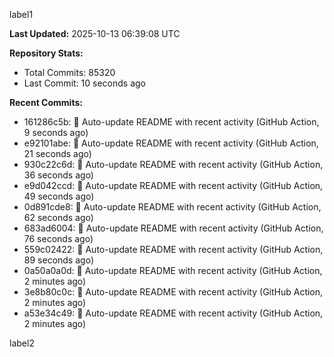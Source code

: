 
label1 
<!-- ACTIVITY_START -->
**Last Updated:** 2025-10-13 06:39:08 UTC

**Repository Stats:**
- Total Commits: 85320
- Last Commit: 10 seconds ago

**Recent Commits:**
- 161286c5b: 🤖 Auto-update README with recent activity (GitHub Action, 9 seconds ago)
- e92101abe: 🤖 Auto-update README with recent activity (GitHub Action, 21 seconds ago)
- 930c22c6d: 🤖 Auto-update README with recent activity (GitHub Action, 36 seconds ago)
- e9d042ccd: 🤖 Auto-update README with recent activity (GitHub Action, 49 seconds ago)
- 0d891cde8: 🤖 Auto-update README with recent activity (GitHub Action, 62 seconds ago)
- 683ad6004: 🤖 Auto-update README with recent activity (GitHub Action, 76 seconds ago)
- 559c02422: 🤖 Auto-update README with recent activity (GitHub Action, 89 seconds ago)
- 0a50a0a0d: 🤖 Auto-update README with recent activity (GitHub Action, 2 minutes ago)
- 3e8b80c0c: 🤖 Auto-update README with recent activity (GitHub Action, 2 minutes ago)
- a53e34c49: 🤖 Auto-update README with recent activity (GitHub Action, 2 minutes ago)
<!-- ACTIVITY_END -->

label2
